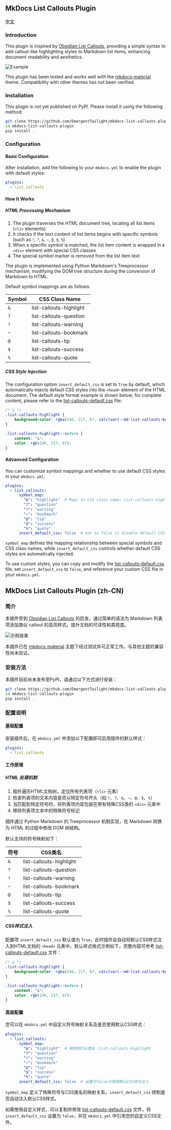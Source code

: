## MkDocs List Callouts Plugin

[中文](#mkdocs-list-callouts-zh-cn)

### Introduction

This plugin is inspired by [Obsidian List Callouts](https://github.com/mgmeyers/obsidian-list-callouts), providing a simple syntax to add callout-like highlighting styles to Markdown list items, enhancing document readability and aesthetics.

![Example](assets/example.png)

This plugin has been tested and works well with the [mkdocs-material](https://github.com/squidfunk/mkdocs-material/tree/master) theme. Compatibility with other themes has not been verified.

### Installation

This plugin is not yet published on PyPI. Please install it using the following method:

```bash
git clone https://github.com/EmergentTwilight/mkdocs-list-callouts-plugin.git
cd mkdocs-list-callouts-plugin
pip install .
```

### Configuration

#### Basic Configuration

After installation, add the following to your `mkdocs.yml` to enable the plugin with default styles:

```yaml
plugins:
  - list_callouts
```

#### How It Works

##### HTML Processing Mechanism

1. The plugin traverses the HTML document tree, locating all list items (`<li>` elements)
2. It checks if the text content of list items begins with specific symbols (such as `!`, `?`, `&`, `~`, `@`, `$`, `%`)
3. When a specific symbol is matched, the list item content is wrapped in a `<div>` element with special CSS classes
4. The special symbol marker is removed from the list item text

The plugin is implemented using Python Markdown's Treeprocessor mechanism, modifying the DOM tree structure during the conversion of Markdown to HTML.

Default symbol mappings are as follows:

| Symbol | CSS Class Name |
|--------|---------------|
| `&` | list-callouts-highlight |
| `?` | list-callouts-question |
| `!` | list-callouts-warning |
| `~` | list-callouts-bookmark |
| `@` | list-callouts-tip |
| `$` | list-callouts-success |
| `%` | list-callouts-quote |

##### CSS Style Injection

The configuration option `insert_default_css` is set to `True` by default, which automatically injects default CSS styles into the `<head>` element of the HTML document. The default style format example is shown below; for complete content, please refer to the [list-callouts-default.css](assets/list-callouts-default.css) file:

```css
/* & */
.list-callouts-highlight {
    background-color: rgba(246, 217, 67, calc(var(--md-list-callouts-bg-intensity-light) * 100%));
}

.list-callouts-highlight::before {
    content: "&";
    color: rgb(246, 217, 67);
}
```

#### Advanced Configuration

You can customize symbol mappings and whether to use default CSS styles in your `mkdocs.yml`:

```yaml
plugins:
  - list_callouts:
      symbol_map:
        "&": "highlight"  # Maps to CSS class name: list-callouts-highlight
        "?": "question"
        "!": "warning"
        "~": "bookmark"
        "@": "tip"
        "$": "success"
        "%": "quote"
      insert_default_css: false  # Set to false to disable default CSS style injection
```

`symbol_map` defines the mapping relationship between special symbols and CSS class names, while `insert_default_css` controls whether default CSS styles are automatically injected.

To use custom styles, you can copy and modify the [list-callouts-default.css](assets/list-callouts-default.css) file, set `insert_default_css` to `false`, and reference your custom CSS file in your `mkdocs.yml`.


## MkDocs List Callouts Plugin (zh-CN)

### 简介

本插件受到 [Obsidian List Callouts](https://github.com/mgmeyers/obsidian-list-callouts) 的启发，通过简单的语法为 Markdown 列表项添加类似 callout 的高亮样式，提升文档的可读性和美观度。

![示例效果](assets/example.png)

本插件已在 [mkdocs-material](https://github.com/squidfunk/mkdocs-material/tree/master) 主题下经过测试并可正常工作。与其他主题的兼容性尚未验证。

### 安装方法

本插件目前尚未发布至PyPI，请通过以下方式进行安装：

```bash
git clone https://github.com/EmergentTwilight/mkdocs-list-callouts-plugin.git
cd mkdocs-list-callouts-plugin
pip install .
```

### 配置说明

#### 基础配置

安装插件后，在 `mkdocs.yml` 中添加以下配置即可启用插件的默认样式：

```yaml
plugins:
  - list_callouts
```

#### 工作原理

##### HTML 处理机制

1. 插件遍历HTML文档树，定位所有列表项（`<li>` 元素）
2. 检查列表项的文本内容是否以特定符号开头（如 `!`、`?`、`&`、`~`、`@`、`$`、`%`）
3. 当匹配到特定符号时，将列表项内容包装在带有特殊CSS类的 `<div>` 元素中
4. 移除列表项文本中的特殊符号标记

插件通过 Python Markdown 的 Treeprocessor 机制实现，在 Markdown 转换为 HTML 的过程中修改 DOM 树结构。

默认支持的符号映射如下：

| 符号 | CSS类名 |
|------|---------|
| `&` | list-callouts-highlight |
| `?` | list-callouts-question |
| `!` | list-callouts-warning |
| `~` | list-callouts-bookmark |
| `@` | list-callouts-tip |
| `$` | list-callouts-success |
| `%` | list-callouts-quote |

##### CSS样式注入

配置项 `insert_default_css` 默认值为 `True`，此时插件会自动将默认CSS样式注入到HTML文档的 `<head>` 元素中。默认样式格式示例如下，完整内容可参考 [list-callouts-default.css](assets/list-callouts-default.css) 文件：

```css
/* & */
.list-callouts-highlight {
    background-color: rgba(246, 217, 67, calc(var(--md-list-callouts-bg-intensity-light) * 100%));
}

.list-callouts-highlight::before {
    content: "&";
    color: rgb(246, 217, 67);
}
```

#### 高级配置

您可以在 `mkdocs.yml` 中自定义符号映射关系及是否使用默认CSS样式：

```yaml
plugins:
  - list_callouts:
      symbol_map:
        "&": "highlight"  # 映射到CSS类名：list-callouts-highlight
        "?": "question"
        "!": "warning"
        "~": "bookmark"
        "@": "tip"
        "$": "success"
        "%": "quote"
      insert_default_css: false  # 设置为false可禁用默认CSS样式注入
```

`symbol_map` 定义了特殊符号与CSS类名的映射关系，`insert_default_css` 控制是否自动注入默认CSS样式。

如需使用自定义样式，可以复制并修改 [list-callouts-default.css](assets/list-callouts-default.css) 文件，将 `insert_default_css` 设置为 `false`，并在 `mkdocs.yml` 中引用您的自定义CSS文件。